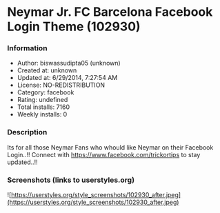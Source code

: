 # Neymar Jr. FC Barcelona Facebook Login Theme (102930)

### Information
- Author: biswassudipta05 (unknown)
- Created at: unknown
- Updated at: 6/29/2014, 7:27:54 AM
- License: NO-REDISTRIBUTION
- Category: facebook
- Rating: undefined
- Total installs: 7160
- Weekly installs: 0


### Description
Its for all those Neymar Fans who whould like Neymar on their Facebook Login..!!
Connect with https://www.facebook.com/trickortips to stay updated..!!


### Screenshots (links to userstyles.org)
![https://userstyles.org/style_screenshots/102930_after.jpeg](https://userstyles.org/style_screenshots/102930_after.jpeg)


